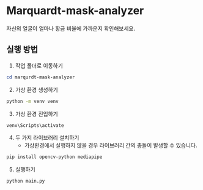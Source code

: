 # Marquardt-mask-analyzer

자신의 얼굴이 얼마나 황금 비율에 가까운지 확인해보세요.

## 실행 방법

1. 작업 폴더로 이동하기
``` powershell
cd marqurdt-mask-analyzer
```

2. 가상 환경 생성하기
``` bash
python -m venv venv
```

3. 가상 환경 진입하기
``` bash
venv\Scripts\activate
```

4. 두 가지 라이브러리 설치하기 
    - 가상환경에서 실행하지 않을 경우 라이브러리 간의 충돌이 발생할 수 있습니다.
``` bash
pip install opencv-python mediapipe
```

5. 실행하기
``` bash
python main.py
```

